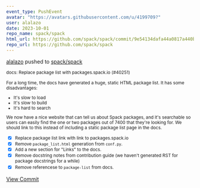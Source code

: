 ```yaml
---
event_type: PushEvent
avatar: "https://avatars.githubusercontent.com/u/4199709?"
user: alalazo
date: 2023-10-01
repo_name: spack/spack
html_url: https://github.com/spack/spack/commit/9e54134dafa44a0817a440b3ccf05c46407e7962
repo_url: https://github.com/spack/spack
---
```


<a href='https://github.com/alalazo' target='_blank'>alalazo</a> pushed to <a href='https://github.com/spack/spack' target='_blank'>spack/spack</a>

<small>docs: Replace package list with packages.spack.io (#40251)

For a long time, the docs have generated a huge, static HTML package list. It has some
disadvantages:

* It's slow to load
* It's slow to build
* It's hard to search

We now have a nice website that can tell us about Spack packages, and it's searchable so
users can easily find the one or two packages out of 7400 that they're looking for. We
should link to this instead of including a static package list page in the docs.

- [x] Replace package list link with link to packages.spack.io
- [x] Remove `package_list.html` generation from `conf.py`.
- [x] Add a new section for "Links" to the docs.
- [x] Remove docstring notes from contribution guide (we haven't generated RST
      for package docstrings for a while)
- [x] Remove referencese to `package-list` from docs.</small>

<a href='https://github.com/spack/spack/commit/9e54134dafa44a0817a440b3ccf05c46407e7962' target='_blank'>View Commit</a>